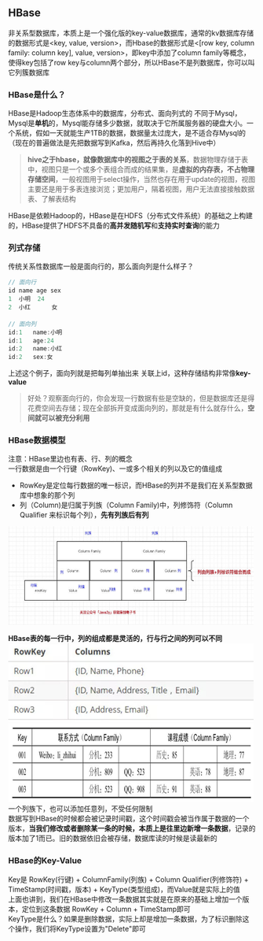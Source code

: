 ## HBase
非关系型数据库，本质上是一个强化版的key-value数据库，通常的kv数据库存储的数据形式是<key, value, version>，而Hbase的数据形式是<[row key, column family: column key], value, version>，即key中添加了column family等概念，使得key包括了row key与column两个部分，所以HBase不是列数据库，你可以叫它列簇数据库
### HBase是什么？
HBase是Hadoop生态体系中的数据库，分布式、面向列式的
不同于Mysql，Mysql是**单机**的，Mysql能存储多少数据，就取决于它所属服务器的硬盘大小。一个系统，假如一天就能生产1TB的数据，数据量太过庞大，是不适合存Mysql的（现在的普遍做法是先把数据写到Kafka，然后再持久化落到Hive中）  
>**hive之于hbase，就像数据库中的视图之于表的关系**，数据物理存储于表中，视图只是一个或多个表组合而成的结果集，是**虚拟的内存表，不占物理存储空间**，一般视图用于select操作，当然也存在用于update的视图，视图主要还是用于多表连接浏览；更加用户，隔着视图，用户无法直接接触数据表、了解表结构

HBase是依赖Hadoop的，HBase是在HDFS（分布式文件系统）的基础之上构建的，HBase提供了HDFS不具备的**高并发随机写**和**支持实时查询**的能力  
### 列式存储
传统关系性数据库一般是面向行的，那么面向列是什么样子？
````js
// 面向行
id name age sex
1  小明  24  
2  小红      女

// 面向列
id:1   name:小明
id:1   age:24
id:2   name:小红
id:2   sex:女
````
上述这个例子，面向列就是把每列单抽出来 关联上id，这种存储结构非常像**key-value**
>好处？观察面向行的，你会发现一行数据有些是空缺的，但是数据库还是得花费空间去存储；现在全部拆开变成面向列的，那就是有什么就存什么，**空间就可以被充分利用** 
### HBase数据模型
注意：HBase里边也有表、行、列的概念  
一行数据是由一个行键（RowKey)、一或多个相关的列以及它的值组成  
* RowKey是定位每行数据的唯一标识，而HBase的列并不是我们在关系型数据库中想象的那个列  
* 列（Column)是归属于列族（Column Family)中，列修饰符（Column Qualifier 来标识每个列），**先有列族后有列**  

<img src="../imgs/hbase-数据模型1.jpeg" width="500" height="200">

**HBase表的每一行中，列的组成都是灵活的，行与行之间的列可以不同**
<img src="../imgs/hbase-数据模型2.jpeg" width="500" height="160">
<img src="../imgs/hbase-数据模型3.jpeg" width="500" height="160">  
一个列族下，也可以添加任意列，不受任何限制  
数据写到HBase的时候都会被记录时间戳，这个时间戳会被当作属于数据的一个版本，**当我们修改或者删除某一条的时候，本质上是往里边新增一条数据**，记录的版本加了1而已。旧的数据依旧会被存储，数据库读的时候是读最新的 

### HBase的Key-Value  
Key是 RowKey(行键) + ColumnFamily(列族) + Column Qualifier(列修饰符) + TimeStamp(时间戳，版本) + KeyType(类型组成)，而Value就是实际上的值  
上面也讲到，我们在HBase中修改一条数据其实就是在原来的基础上增加一个版本，定位到这条数据 RowKey + Column + TimeStamp即可  
KeyType是什么？如果是删除数据，实际上却是增加一条数据，为了标识删除这个操作，我们将KeyType设置为"Delete"即可  












